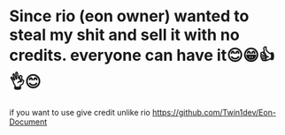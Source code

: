 # Since rio (eon owner) wanted to steal my shit and sell it with no credits. everyone can have it😊😁👍👌😊
if you want to use give credit unlike rio https://github.com/Twin1dev/Eon-Document
